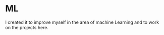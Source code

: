# ML

I created it to improve myself in the area of machine Learning and to work on the projects here.
